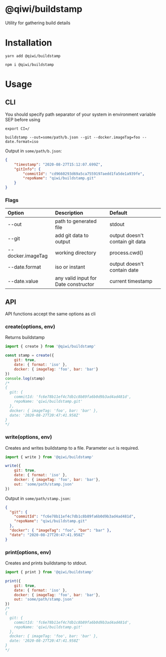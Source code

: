 # @qiwi/buildstamp
Utility for gathering build details
# Installation
```shell script
yarn add @qiwi/buildstamp
```
```shell script
npm i @qiwi/buildstamp
```
# Usage
## CLI
You should specify path separator of your system in environment variable SEP before using
```shell script
export CI=/
```
```shell script
buildstamp --out=some/path/b.json --git --docker.imageTag=foo --date.format=iso
```
Output in `some/path/b.json`:
```json
{
	"timestamp": "2020-08-27T15:12:07.699Z",
	"gitInfo": {
		"commitId": "cd9660293d69a5ca7559197aedd1fa5de1a939fe",
		"repoName": "qiwi/buildstamp.git"
	}
}
```
### Flags
| Option            | Description                           | Default                         |
|:------------------|:--------------------------------------|:--------------------------------|
| --out             | path to generated file                | stdout                          |
| --git             | add git data to output                | output doesn't contain git data |
| --docker.imageTag | working directory                     | process.cwd()                   |
| --date.format     | iso or instant                        | output doesn't contain date     |
| --date.value      | any valid input for Date constructor  | current timestamp               |

## API
API functions accept the same options as cli
### create(options, env)
Returns buildstamp
```javascript
import { create } from '@qiwi/buildstamp'

const stamp = create({
    git: true,
    date: { format: 'iso' },
    docker: { imageTag: 'foo', bar: 'bar'}
})
console.log(stamp)
/*
{
  git: {
    commitId: 'fc6e78b11ef4c7db1c8b89fa6b0d9b3ad4ad481d',
    repoName: 'qiwi/buildstamp.git'
  },
  docker: { imageTag: 'foo', bar: 'bar' },
  date: '2020-08-27T20:47:41.958Z'
}
*/
```
### write(options, env)
Creates and writes buildstamp to a file. Parameter `out` is required.
```javascript
import { write } from '@qiwi/buildstamp'

write({
    git: true,
    date: { format: 'iso' },
    docker: { imageTag: 'foo', bar: 'bar'},
    out: 'some/path/stamp.json'
})
```
Output in `some/path/stamp.json`:
```json
{
  "git": {
    "commitId": "fc6e78b11ef4c7db1c8b89fa6b0d9b3ad4ad481d",
    "repoName": "qiwi/buildstamp.git"
  },
  "docker": { "imageTag": "foo", "bar": "bar" },
  "date": "2020-08-27T20:47:41.958Z"
}
```
### print(options, env)
Creates and prints buildstamp to stdout.
```javascript
import { print } from '@qiwi/buildstamp'

print({
    git: true,
    date: { format: 'iso' },
    docker: { imageTag: 'foo', bar: 'bar'},
    out: 'some/path/stamp.json'
})
/*
{
  git: {
    commitId: 'fc6e78b11ef4c7db1c8b89fa6b0d9b3ad4ad481d',
    repoName: 'qiwi/buildstamp.git'
  },
  docker: { imageTag: 'foo', bar: 'bar' },
  date: '2020-08-27T20:47:41.958Z'
}
*/
```

